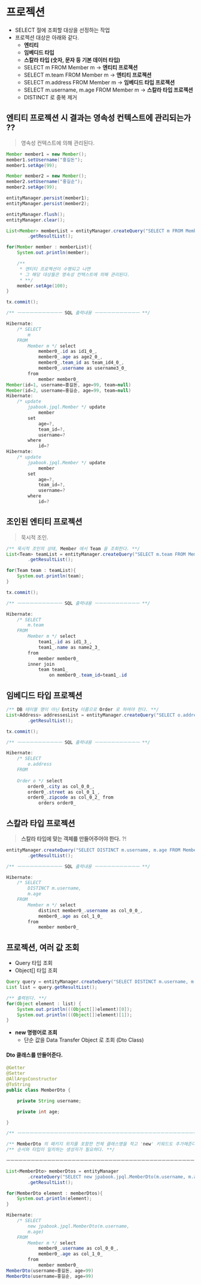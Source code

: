 # 프로젝션
- SELECT 절에 조회할 대상을 선정하는 작업
- 프로젝션 대상은 아래와 같다.
  - __엔티티__
  - __임베디드 타입__
  - __스칼라 타입 (숫자, 문자 등 기본 데이터 타입)__
  - SELECT m FROM Member m -> __엔티티 프로젝션__
  - SELECT m.team FROM Member m -> __엔티티 프로젝션__
  - SELECT m.address FROM Member m -> __임베디드 타입 프로젝션__
  - SELECT m.username, m.age FROM Member m -> __스칼라 타입 프로젝션__
  - DISTINCT 로 중복 제거
  
## 엔티티 프로젝션 시 결과는 영속성 컨텍스트에 관리되는가 ??
> 영속성 컨텍스트에 의해 관리된다.
```java
Member member1 = new Member();
member1.setUsername("홍길돈");
member1.setAge(99);

Member member2 = new Member();
member2.setUsername("홍길순");
member2.setAge(99);

entityManager.persist(member1);
entityManager.persist(member2);

entityManager.flush();
entityManager.clear();

List<Member> memberList = entityManager.createQuery("SELECT m FROM Member m", Member.class)
        .getResultList();

for(Member member : memberList){
    System.out.println(member);

    /**
     * 엔티티 프로젝션이 수행되고 나면
     * 그 해당 대상들은 영속성 컨텍스트에 의해 관리된다.
     * **/
    member.setAge(100);
}

tx.commit();

/** ㅡㅡㅡㅡㅡㅡㅡㅡㅡㅡㅡ SQL 출력내용 ㅡㅡㅡㅡㅡㅡㅡㅡㅡㅡㅡ **/

Hibernate: 
    /* SELECT
        m 
    FROM
        Member m */ select
            member0_.id as id1_0_,
            member0_.age as age2_0_,
            member0_.team_id as team_id4_0_,
            member0_.username as username3_0_ 
        from
            member member0_
Member(id=1, username=홍길돈, age=99, team=null)
Member(id=2, username=홍길순, age=99, team=null)
Hibernate: 
    /* update
        jpabook.jpql.Member */ update
            member 
        set
            age=?,
            team_id=?,
            username=? 
        where
            id=?
Hibernate: 
    /* update
        jpabook.jpql.Member */ update
            member 
        set
            age=?,
            team_id=?,
            username=? 
        where
            id=?
```

## 조인된 엔티티 프로젝션
> 묵시적 조인.
```java
/** 묵시적 조인의 상태, Member 에서 Team 을 조회한다. **/
List<Team> teamList = entityManager.createQuery("SELECT m.team FROM Member m", Team.class)
        .getResultList();

for(Team team : teamList){
    System.out.println(team);
}

tx.commit();

/** ㅡㅡㅡㅡㅡㅡㅡㅡㅡㅡㅡ SQL 출력내용 ㅡㅡㅡㅡㅡㅡㅡㅡㅡㅡㅡ **/

Hibernate: 
    /* SELECT
        m.team 
    FROM
        Member m */ select
            team1_.id as id1_3_,
            team1_.name as name2_3_ 
        from
            member member0_ 
        inner join
            team team1_ 
                on member0_.team_id=team1_.id
```

## 임베디드 타입 프로젝션
```java
/** DB 테이블 명이 아닌 Entity 이름으로 Order 로 하여야 한다. **/
List<Address> addressesList = entityManager.createQuery("SELECT o.address FROM Order o", Address.class)
        .getResultList();

tx.commit();

/** ㅡㅡㅡㅡㅡㅡㅡㅡㅡㅡㅡ SQL 출력내용 ㅡㅡㅡㅡㅡㅡㅡㅡㅡㅡㅡ **/

Hibernate: 
    /* SELECT
        o.address 
    FROM
        
    Order o */ select
        order0_.city as col_0_0_,
        order0_.street as col_0_1_,
        order0_.zipcode as col_0_2_ from
            orders order0_
```

## 스칼라 타입 프로젝션
> __스칼라 타입에 맞는 객체를 만들어주어야 한다.__ ?!
```java
entityManager.createQuery("SELECT DISTINCT m.username, m.age FROM Member m")
        .getResultList();

/** ㅡㅡㅡㅡㅡㅡㅡㅡㅡㅡㅡ SQL 출력내용 ㅡㅡㅡㅡㅡㅡㅡㅡㅡㅡㅡ **/

Hibernate: 
    /* SELECT
        DISTINCT m.username,
        m.age 
    FROM
        Member m */ select
            distinct member0_.username as col_0_0_,
            member0_.age as col_1_0_ 
        from
            member member0_
```

## 프로젝션, 여러 값 조회
- Query 타입 조회
- Object[] 타입 조회
```java
Query query = entityManager.createQuery("SELECT DISTINCT m.username, m.age FROM Member m");
List list = query.getResultList();

/** 출력된다. **/
for(Object element : list) {
    System.out.println(((Object[])element)[0]);
    System.out.println(((Object[])element)[1]);
}
```
- __new 명령어로 조회__
  - 단순 값을 Data Transfer Object 로 조회 (Dto Class)

#### Dto 클래스를 만들어준다.  
```java
@Getter
@Setter
@AllArgsConstructor
@ToString
public class MemberDto {

    private String username;

    private int age;

}
```

```java
/** ㅡㅡㅡㅡㅡㅡㅡㅡㅡㅡㅡㅡㅡㅡㅡㅡㅡㅡㅡㅡㅡㅡㅡㅡㅡㅡㅡㅡㅡㅡㅡㅡㅡㅡㅡㅡㅡㅡㅡㅡㅡㅡㅡㅡㅡㅡㅡ

/** MemberDto 의 패키지 위치를 포함한 전체 클래스명을 적고 'new' 키워드도 추가해준다. **/
/** 순서와 타입이 일치하는 생성자가 필요햐다. **/

ㅡㅡㅡㅡㅡㅡㅡㅡㅡㅡㅡㅡㅡㅡㅡㅡㅡㅡㅡㅡㅡㅡㅡㅡㅡㅡㅡㅡㅡㅡㅡㅡㅡㅡㅡㅡㅡㅡㅡㅡㅡㅡㅡㅡㅡㅡㅡ **/

List<MemberDto> memberDtos = entityManager
        .createQuery("SELECT new jpabook.jpql.MemberDto(m.username, m.age) FROM Member m", MemberDto.class)
        .getResultList();

for(MemberDto element : memberDtos){
    System.out.println(element);
}

Hibernate: 
    /* SELECT
        new jpabook.jpql.MemberDto(m.username,
        m.age) 
    FROM
        Member m */ select
            member0_.username as col_0_0_,
            member0_.age as col_1_0_ 
        from
            member member0_
MemberDto(username=홍길돈, age=99)
MemberDto(username=홍길순, age=99)
```
